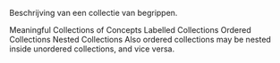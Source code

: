 Beschrijving van een collectie van begrippen.

Meaningful Collections of Concepts
    Labelled Collections
    Ordered Collections
    Nested Collections
        Also ordered collections may be nested inside unordered collections, and vice versa.
